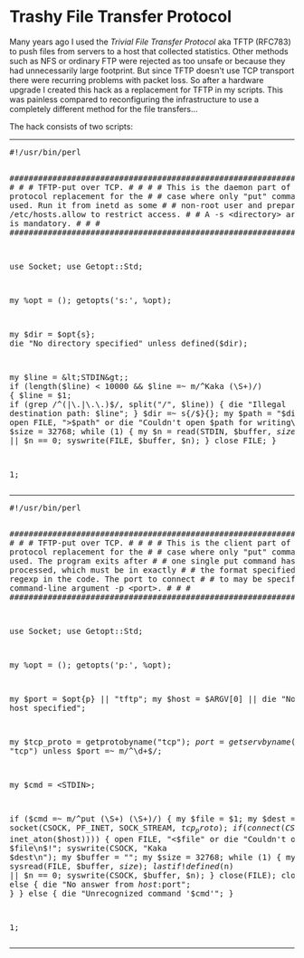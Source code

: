 <HTML>
<HEAD>
<META HTTP-EQUIV="Content-Type" CONTENT="text/html; charset="ISO-8859-1">
<!-- <TITLE>Trashy File Transfer Protocol</TITLE> -->
<LINK REL=StyleSheet HREF="../style.css" TYPE="text/css" MEDIA=screen>
</HEAD>
<BODY>
<H1>Trashy File Transfer Protocol</H1>
<P>
Many years ago I used the <I>Trivial File Transfer Protocol</I> aka TFTP (RFC783)
to push files from servers to a host that collected statistics. Other methods such
as NFS or ordinary FTP were rejected as too unsafe or because they had unnecessarily
large footprint. But since TFTP doesn't use TCP transport there were recurring
problems with packet loss. So after a hardware upgrade I created this hack as a
replacement for TFTP in my scripts. This was painless compared to reconfiguring
the infrastructure to use a completely different method for the file transfers...

<P>
The hack consists of two scripts:
<P>
<HR>
<PRE>
#!/usr/bin/perl

&#35;#######################################################################
&#35;								       #
&#35; TFTP-put over TCP.						       #
&#35;								       #
&#35; This is the daemon part of a TFTP protocol replacement for the       #
&#35; case where only "put" commands are used. Run it from inetd as some   #
&#35; non-root user and prepare /etc/hosts.allow to restrict access.       #
&#35; A -s &lt;directory&gt; argument is mandatory.			       #
&#35;								       #
&#35;#######################################################################

use Socket;
use Getopt::Std;

my %opt = ();
getopts('s:', \%opt);

my $dir = $opt{s};
die "No directory specified" unless defined($dir);

my $line = &lt;STDIN&gt;;
if (length($line) &lt; 10000 &amp;&amp; $line =~ m/^Kaka (\S+)/) {
    $line = $1;
    if (grep /^(|\.|\.\.)$/, split("/", $line)) {
	die "Illegal destination path: $line";
    }
    $dir =~ s{/$}{};
    my $path = "$dir/$line";
    open FILE, ">$path" or die "Couldn't open $path for writing\n$!";
    my $buffer = "";
    my $size = 32768;
    while (1) {
	my $n = read(STDIN, $buffer, $size);
	last if !defined($n) || $n == 0;
	syswrite(FILE, $buffer, $n);
    }
    close FILE;
}

1;
</PRE>

<HR>
<PRE>
#!/usr/bin/perl

&#35;#######################################################################
&#35;                                                                      #
&#35; TFTP-put over TCP.                                                   #
&#35;                                                                      #
&#35; This is the client part of a TFTP protocol replacement for the       #
&#35; case where only "put" commands are used. The program exits after     #
&#35; one single put command has been processed, which must be in exactly  #
&#35; the format specified by the regexp in the code. The port to connect  #
&#35; to may be specified with the command-line argument -p &lt;port&gt;.        #
&#35;                                                                      #
&#35;#######################################################################

use Socket;
use Getopt::Std;

my %opt = ();
getopts('p:', \%opt);

my $port = $opt{p} || "tftp";
my $host = $ARGV[0] || die "No remote host specified";

my $tcp_proto = getprotobyname("tcp");
$port = getservbyname($port, "tcp") unless $port =~ m/^\d+$/;

my $cmd = &lt;STDIN&gt;;

if ($cmd =~ m/^put (\S+) (\S+)/) {
    my $file = $1;
    my $dest = $2;
    socket(CSOCK, PF_INET, SOCK_STREAM, $tcp_proto);
    if (connect(CSOCK, sockaddr_in($port, inet_aton($host)))) {
	open FILE, "&lt;$file" or die "Couldn't open file $file\n$!";
	syswrite(CSOCK, "Kaka $dest\n");
	my $buffer = "";
	my $size = 32768;
	while (1) {
	    my $n = sysread(FILE, $buffer, $size);
	    last if !defined($n) || $n == 0;
	    syswrite(CSOCK, $buffer, $n);
	}
	close(FILE);
	close(CSOCK);
    } else {
	die "No answer from $host:$port";
    }
} else {
    die "Unrecognized command '$cmd'";
}

1;
</PRE>

<HR>

</BODY>
</HTML>
